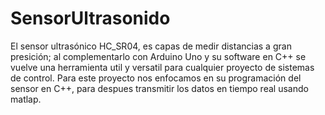 # SensorUltrasonido
El sensor ultrasónico HC_SR04, es capas de medir distancias a gran presición; al complementarlo con Arduino Uno y su software en C++ se vuelve una herramienta util y  versatil para cualquier proyecto de sistemas de control.  Para este proyecto nos enfocamos en su programación del sensor en C++, para despues transmitir los datos en tiempo real usando matlap.
